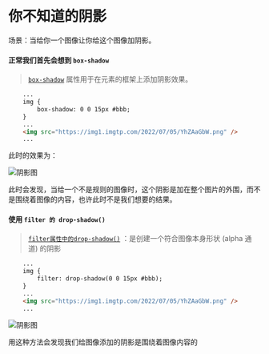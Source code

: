 # 你不知道的阴影

场景：当给你一个图像让你给这个图像加阴影。

#### 正常我们首先会想到 `box-shadow`

> [`box-shadow`](https://developer.mozilla.org/zh-CN/docs/Web/CSS/box-shadow) 属性用于在元素的框架上添加阴影效果。 

```html
    ...
    img {
        box-shadow: 0 0 15px #bbb;
    }
    ...
    <img src="https://img1.imgtp.com/2022/07/05/YhZAaGbW.png" />
    ...
```

此时的效果为：

![阴影图](https://img1.imgtp.com/2022/07/05/lDdQnzhS.png)

此时会发现，当给一个不是规则的图像时，这个阴影是加在整个图片的外围，而不是围绕着图像的内容，也许此时不是我们想要的结果。

#### 使用 `filter 的 drop-shadow()`

> [`filter属性中的drop-shadow()`](https://developer.mozilla.org/zh-CN/docs/Web/CSS/filter-function/drop-shadow) ：是创建一个符合图像本身形状 (alpha 通道) 的阴影

```html
    ...
    img {
        filter: drop-shadow(0 0 15px #bbb);
    }
    ...
    <img src="https://img1.imgtp.com/2022/07/05/YhZAaGbW.png" />
    ...
```

![阴影图](https://img1.imgtp.com/2022/07/05/lmTc31qL.png)

用这种方法会发现我们给图像添加的阴影是围绕着图像内容的